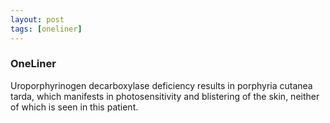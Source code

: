 ```yaml
---
layout: post
tags: [oneliner]
---
```



### OneLiner

Uroporphyrinogen decarboxylase deficiency results in porphyria cutanea tarda, which manifests in photosensitivity and blistering of the skin, neither of which is seen in this patient.
